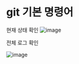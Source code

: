 # git 기본 명령어
현재 상태 확인
![image](https://user-images.githubusercontent.com/71370540/215632608-5c72d01a-4d46-498b-98cd-bceadca5c0e4.png)


전체 로그 확인

![image](https://user-images.githubusercontent.com/71370540/215632003-7280b760-444e-4c5d-b664-6ef0e2061b49.png)



